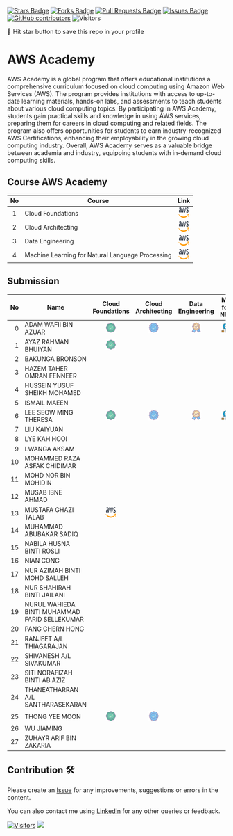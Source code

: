 <a href="https://github.com/drshahizan/BDM/stargazers"><img src="https://img.shields.io/github/stars/drshahizan/BDM" alt="Stars Badge"/></a>
<a href="https://github.com/drshahizan/BDM/network/members"><img src="https://img.shields.io/github/forks/drshahizan/BDM" alt="Forks Badge"/></a>
<a href="https://github.com/drshahizan/BDM/pulls"><img src="https://img.shields.io/github/issues-pr/drshahizan/BDM" alt="Pull Requests Badge"/></a>
<a href="https://github.com/drshahizan/BDM"><img src="https://img.shields.io/github/issues/drshahizan/BDM" alt="Issues Badge"/></a>
<a href="https://github.com/drshahizan/BDM/graphs/contributors"><img alt="GitHub contributors" src="https://img.shields.io/github/contributors/drshahizan/BDM?color=2b9348"></a>
![Visitors](https://api.visitorbadge.io/api/visitors?path=https%3A%2F%2Fgithub.com%2Fdrshahizan%2BDM&labelColor=%23d9e3f0&countColor=%23697689&style=flat)

🌟 Hit star button to save this repo in your profile

# AWS Academy

AWS Academy is a global program that offers educational institutions a comprehensive curriculum focused on cloud computing using Amazon Web Services (AWS). The program provides institutions with access to up-to-date learning materials, hands-on labs, and assessments to teach students about various cloud computing topics. By participating in AWS Academy, students gain practical skills and knowledge in using AWS services, preparing them for careers in cloud computing and related fields. The program also offers opportunities for students to earn industry-recognized AWS Certifications, enhancing their employability in the growing cloud computing industry. Overall, AWS Academy serves as a valuable bridge between academia and industry, equipping students with in-demand cloud computing skills.

## Course AWS Academy

| No  | Course                                                                                                |                                                             Link                                                             |
| :-: | ----------------------------------------------------------------------------------------------------- | :--------------------------------------------------------------------------------------------------------------------------: |
|  1  | Cloud Foundations | <a href="https://awsacademy.instructure.com/courses/60317" ><img src="../images/aws.svg" width="24px" height="24px" ></a> |
|  2  | Cloud Architecting | <a href="https://awsacademy.instructure.com/courses/60318" ><img src="../images/aws.svg" width="24px" height="24px" ></a> |
|  3  | Data Engineering | <a href="https://awsacademy.instructure.com/courses/60401" ><img src="../images/aws.svg" width="24px" height="24px" ></a> |
|  4  | Machine Learning for Natural Language Processing | <a href="https://awsacademy.instructure.com/courses/60323" ><img src="../images/aws.svg" width="24px" height="24px" ></a> |

## Submission

| No  | Name  | Cloud Foundations | Cloud Architecting | Data Engineering | ML for NLP |
| ---: | ------------- | :-------------: | :-------------: | :-------------: | :-------------: | 
| 0   | ADAM WAFII BIN AZUAR                      | <a href="https://www.credly.com/badges/4bc350fe-4dac-48eb-8ffa-123835bacef4/public_url"><img src="../images/badge1.png" width="24px" height="24px"></a> | <a href="https://www.credly.com/badges/f0cceb63-764c-49a5-8358-45a1921fe550/public_url"><img src="../images/badge2.png" width="24px" height="24px"></a> | <a href="https://www.credly.com/badges/8dfc05e1-c725-4c91-9bbc-8b74e4655b9b/public_url"><img src="../images/badge3.png" width="24px" height="24px"></a>| <a href="https://www.credly.com/badges/8dfc05e1-c725-4c91-9bbc-8b74e4655b9b/public_url"><img src="../images/nlp.png" width="24px" height="24px"></a>|
| 1   | AYAZ RAHMAN BHUIYAN                    |  <a href="https://www.credly.com/badges/8d41c522-494b-4861-b224-853fb8ba962b/public_url"><img src="../images/badge1.png" width="24px" height="24px"></a>
| 2   | BAKUNGA BRONSON                        |
| 3   | HAZEM TAHER OMRAN FENNEER              |
| 4   | HUSSEIN YUSUF SHEIKH MOHAMED           |
| 5   | ISMAIL MAEEN                           |
| 6   | LEE SEOW MING THERESA                  | <a href="https://www.credly.com/badges/6e1662da-e593-4e9d-9c34-8ed6392383d5/public_url"><img src="../images/badge1.png" width="24px" height="24px"></a> | <a href="https://www.credly.com/badges/ca29d6f8-7e6e-4d61-82a8-ceed0bbb60e9/public_url"><img src="../images/badge2.png" width="24px" height="24px"></a> | <a href="https://www.credly.com/badges/e7531144-119e-4684-b715-05e3ad943193/public_url"><img src="../images/badge3.png" width="24px" height="24px"></a>| <a href="https://www.credly.com/badges/25db0c84-70bc-493e-9342-7a2de49a6835/public_url"><img src="../images/nlp.png" width="24px" height="24px"></a>
| 7   | LIU KAIYUAN                            |
| 8   | LYE KAH HOOI                            |
| 9   | LWANGA AKSAM                           |
| 10  | MOHAMMED RAZA ASFAK CHIDIMAR           |
| 11  | MOHD NOR BIN MOHIDIN                   |
| 12  | MUSAB IBNE AHMAD                        |
| 13  | MUSTAFA GHAZI TALAB                    |<a href="https://awsacademy.instructure.com/courses/60317" ><img src="../images/aws.svg" width="24px" height="24px" ></a> |
| 14  | MUHAMMAD ABUBAKAR SADIQ                |
| 15  | NABILA HUSNA BINTI ROSLI               |
| 16  | NIAN CONG                               |
| 17  | NUR AZIMAH BINTI MOHD SALLEH           |
| 18  | NUR SHAHIRAH BINTI JAILANI             |
| 19  | NURUL WAHIEDA BINTI MUHAMMAD FARID SELLEKUMAR  |
| 20  | PANG CHERN HONG                        |
| 21  | RANJEET A/L THIAGARAJAN                |
| 22  | SHIVANESH A/L SIVAKUMAR                |
| 23  | SITI NORAFIZAH BINTI AB AZIZ           |
| 24  | THANEATHARRAN A/L SANTHARASEKARAN      |
| 25  | THONG YEE MOON                         |<a href="https://www.credly.com/badges/7536ce85-94d5-43eb-a022-7e2fff945c13/public_url"><img src="../images/badge1.png" width="24px" height="24px"></a> |<a href="https://www.credly.com/badges/52f71211-2451-4224-a006-e57fc05e46fa/public_url"><img src="../images/badge2.png" width="24px" height="24px"></a>
| 26  | WU JIAMING                             |
| 27  | ZUHAYR ARIF BIN ZAKARIA                |


## Contribution 🛠️
Please create an [Issue](https://github.com/drshahizan/BDM/issues) for any improvements, suggestions or errors in the content.

You can also contact me using [Linkedin](https://www.linkedin.com/in/drshahizan/) for any other queries or feedback.

[![Visitors](https://api.visitorbadge.io/api/visitors?path=https%3A%2F%2Fgithub.com%2Fdrshahizan&labelColor=%23697689&countColor=%23555555&style=plastic)](https://visitorbadge.io/status?path=https%3A%2F%2Fgithub.com%2Fdrshahizan)
![](https://hit.yhype.me/github/profile?user_id=81284918)

